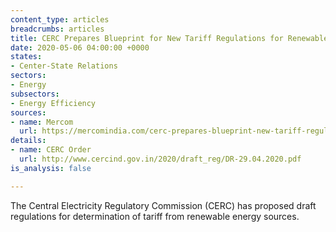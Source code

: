 ```yaml
---
content_type: articles
breadcrumbs: articles
title: CERC Prepares Blueprint for New Tariff Regulations for Renewable Projects
date: 2020-05-06 04:00:00 +0000
states:
- Center-State Relations
sectors:
- Energy
subsectors:
- Energy Efficiency
sources:
- name: Mercom
  url: https://mercomindia.com/cerc-prepares-blueprint-new-tariff-regulations-renewable-projects/
details:
- name: CERC Order
  url: http://www.cercind.gov.in/2020/draft_reg/DR-29.04.2020.pdf
is_analysis: false

---
```

The Central Electricity Regulatory Commission (CERC) has proposed draft regulations for determination of tariff from renewable energy sources.